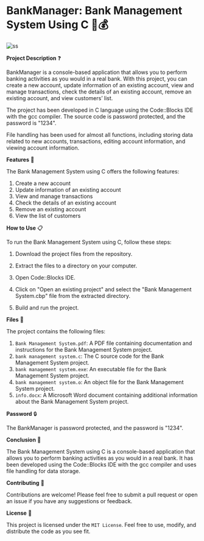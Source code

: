 # BankManager: Bank Management System Using C 💼💰

![ss](https://user-images.githubusercontent.com/93007427/154793792-72f134f9-464e-4586-a93f-fc4c115afe8f.jpg)

**Project Description** ❓

BankManager is a console-based application that allows you to perform banking activities as you would in a real bank. With this project, you can create a new account, update information of an existing account, view and manage transactions, check the details of an existing account, remove an existing account, and view customers’ list.

The project has been developed in C language using the Code::Blocks IDE with the gcc compiler. The source code is password protected, and the password is "1234".

File handling has been used for almost all functions, including storing data related to new accounts, transactions, editing account information, and viewing account information.

**Features** 🚀

The Bank Management System using C offers the following features:

1. Create a new account
2. Update information of an existing account
3. View and manage transactions
4. Check the details of an existing account
5. Remove an existing account
6. View the list of customers

**How to Use** 📋

To run the Bank Management System using C, follow these steps:

1. Download the project files from the repository.

2. Extract the files to a directory on your computer.

3. Open Code::Blocks IDE.

4. Click on "Open an existing project" and select the "Bank Management System.cbp" file from the extracted directory.

5. Build and run the project.

**Files** 📁

The project contains the following files:

1. `Bank Management System.pdf`: A PDF file containing documentation and instructions for the Bank Management System project.
2. `bank management system.c`: The C source code for the Bank Management System project.
3. `bank management system.exe`: An executable file for the Bank Management System project.
4. `bank management system.o`: An object file for the Bank Management System project.
5. `info.docx`: A Microsoft Word document containing additional information about the Bank Management System project.

**Password** 🔒

The BankManager is password protected, and the password is "1234".

**Conclusion** 📝

The Bank Management System using C is a console-based application that allows you to perform banking activities as you would in a real bank. It has been developed using the Code::Blocks IDE with the gcc compiler and uses file handling for data storage.

**Contributing** 🤝

Contributions are welcome! Please feel free to submit a pull request or open an issue if you have any suggestions or feedback.

**License** 📄

This project is licensed under the `MIT License`. Feel free to use, modify, and distribute the code as you see fit.
